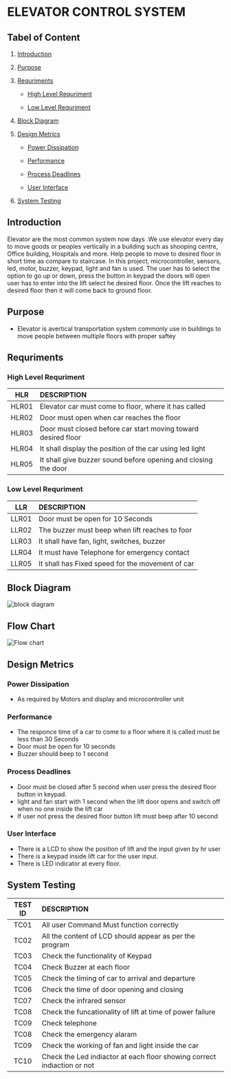 
# ELEVATOR CONTROL SYSTEM

## Tabel of Content
  1. [Introduction](#introduction)
   
  2. [Purpose](#purpose)
   
  3. [Requriments](#requriments)
   
     * [High Level Requriment](#high-level-requriment)
   
     * [Low Level Requriment](#low-level-requriment)
    
  4. [Block Diagram](#block-diagram)
   
  5. [Design Metrics](#design-metrics)
   
     * [Power Dissipation](#power-dissipation)
   
     * [Performance](#performance)
    
     * [Process Deadlines](#process-deadlines)
    
     * [User Interface](#user-interface)
    
   6. [System Testing](#system-testing)
   
## Introduction
   Elevator are the most common system now days .We use elevator every day to move goods or peoples vertically in a building such as shooping centre, Office building, Hospitals and more. Help people to move to desired floor in short time as compare to staircase.
   In this project, microcontroller, sensors, led, motor, buzzer, keypad, light and fan is used. The user has to select the option to go up or down, press the button in keypad the doors will open user has to enter into the lift select he desired floor. Once the lift reaches to desired floor then it will come back to ground floor.
 
## Purpose
 * Elevator is avertical transportation system commonly use in buildings to move people between multiple floors with proper saftey
    
## Requriments
   
   ### High Level Requriment
   
   | HLR |               DESCRIPTION|
   |:----:|:--------------------------------------------------|
   |HLR01|Elevator car must come to floor, where it has called|
   |HLR02|Door must open when car reaches the floor|
   |HLR03|Door must closed before car start moving toward desired floor|
   |HLR04|It shall display the position of the car using led light|
   |HLR05|It shall give buzzer sound before opening and closing the door|
   
   ### Low Level Requriment
   
   | LLR |          DESCRIPTION|
   |:----:|:--------------------------------------------------|
   |LLR01|Door must be open for 10 Seconds|
   |LLR02|The buzzer must beep when lift reaches to foor|
   |LLR03|It shall have fan, light, switches, buzzer|
   |LLR04|It must have Telephone for emergency contact|
   |LLR05|It shall has Fixed speed for the movement of car|
   
## Block Diagram 

![block diagram](https://user-images.githubusercontent.com/57553580/154838648-be8b8d37-4746-46b3-b324-f003355fb619.jpg)

## Flow Chart

![Flow chart](https://user-images.githubusercontent.com/57553580/154838695-c8b8f4a6-16fb-4539-8278-741047e402b6.jpg)

## Design Metrics

   ### Power Dissipation
   * As required by Motors and display and microcontroller unit
   ### Performance 
   * The responce time of a car to come to a floor where it is called must be less than 30 Seconds
   * Door must be open for 10 seconds 
   * Buzzer should beep to 1 second
   ### Process Deadlines
   * Door must be closed after 5 second when user press the desired floor button in keypad.
   * light and fan start with 1 second when the lift door opens and switch off when no one inside the lift car
   * If user not press the desired floor button lift must beep after 10 second 
   ### User Interface
   * There is a LCD to show the position of lift and the input given by hr user
   * There is a keypad inside lift car for the user input.
   * There is LED indicator at every floor.
   
## System Testing

| TEST ID |                DESCRIPTION|
|:----:|:--------------------------------------------------|
|TC01|All user Command Must function correctly|
|TC02|All the content of LCD should appear as per the program|
|TC03|Check the functionality of Keypad|
|TC04|Check Buzzer at each floor |
|TC05|Check the timing of car to arrival and departure|
|TC06|Check the time of door opening and closing|
|TC07|Check the infrared sensor |
|TC08|Check the funcationality of lift at time of power failure|
|TC09|Check telephone|
|TC08|Check the emergency alaram|
|TC09|Check the working of fan and light inside the car|
|TC10|Check the Led indiactor at each floor showing correct indiaction or not|

 
